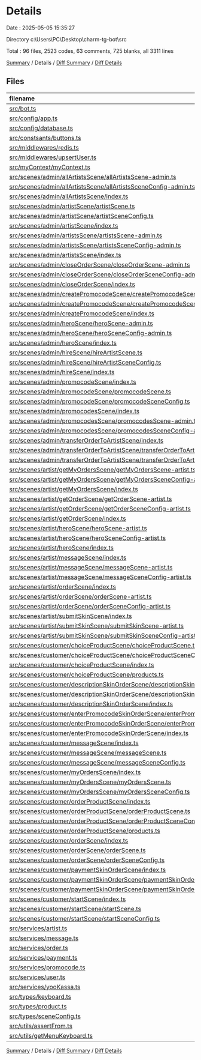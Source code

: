 # Details

Date : 2025-05-05 15:35:27

Directory c:\\Users\\PC\\Desktop\\charm-tg-bot\\src

Total : 96 files,  2523 codes, 63 comments, 725 blanks, all 3311 lines

[Summary](results.md) / Details / [Diff Summary](diff.md) / [Diff Details](diff-details.md)

## Files
| filename | language | code | comment | blank | total |
| :--- | :--- | ---: | ---: | ---: | ---: |
| [src/bot.ts](/src/bot.ts) | TypeScript | 100 | 3 | 20 | 123 |
| [src/config/app.ts](/src/config/app.ts) | TypeScript | 17 | 0 | 4 | 21 |
| [src/config/database.ts](/src/config/database.ts) | TypeScript | 4 | 4 | 3 | 11 |
| [src/constsants/buttons.ts](/src/constsants/buttons.ts) | TypeScript | 12 | 0 | 3 | 15 |
| [src/middlewares/redis.ts](/src/middlewares/redis.ts) | TypeScript | 9 | 0 | 4 | 13 |
| [src/middlewares/upsertUser.ts](/src/middlewares/upsertUser.ts) | TypeScript | 12 | 0 | 2 | 14 |
| [src/myContext/myContext.ts](/src/myContext/myContext.ts) | TypeScript | 30 | 0 | 8 | 38 |
| [src/scenes/admin/allArtistsScene/allArtistsScene-admin.ts](/src/scenes/admin/allArtistsScene/allArtistsScene-admin.ts) | TypeScript | 57 | 0 | 13 | 70 |
| [src/scenes/admin/allArtistsScene/allArtistsSceneConfig-admin.ts](/src/scenes/admin/allArtistsScene/allArtistsSceneConfig-admin.ts) | TypeScript | 71 | 0 | 11 | 82 |
| [src/scenes/admin/allArtistsScene/index.ts](/src/scenes/admin/allArtistsScene/index.ts) | TypeScript | 1 | 0 | 1 | 2 |
| [src/scenes/admin/artistScene/artistScene.ts](/src/scenes/admin/artistScene/artistScene.ts) | TypeScript | 46 | 0 | 19 | 65 |
| [src/scenes/admin/artistScene/artistSceneConfig.ts](/src/scenes/admin/artistScene/artistSceneConfig.ts) | TypeScript | 7 | 0 | 3 | 10 |
| [src/scenes/admin/artistScene/index.ts](/src/scenes/admin/artistScene/index.ts) | TypeScript | 1 | 0 | 1 | 2 |
| [src/scenes/admin/artistsScene/artistsScene-admin.ts](/src/scenes/admin/artistsScene/artistsScene-admin.ts) | TypeScript | 47 | 0 | 13 | 60 |
| [src/scenes/admin/artistsScene/artistsSceneConfig-admin.ts](/src/scenes/admin/artistsScene/artistsSceneConfig-admin.ts) | TypeScript | 17 | 0 | 3 | 20 |
| [src/scenes/admin/artistsScene/index.ts](/src/scenes/admin/artistsScene/index.ts) | TypeScript | 1 | 0 | 1 | 2 |
| [src/scenes/admin/closeOrderScene/closeOrderScene-admin.ts](/src/scenes/admin/closeOrderScene/closeOrderScene-admin.ts) | TypeScript | 39 | 0 | 12 | 51 |
| [src/scenes/admin/closeOrderScene/closeOrderSceneConfig-admin.ts](/src/scenes/admin/closeOrderScene/closeOrderSceneConfig-admin.ts) | TypeScript | 7 | 0 | 3 | 10 |
| [src/scenes/admin/closeOrderScene/index.ts](/src/scenes/admin/closeOrderScene/index.ts) | TypeScript | 1 | 0 | 1 | 2 |
| [src/scenes/admin/createPromocodeScene/createPromocodeScene-admin.ts](/src/scenes/admin/createPromocodeScene/createPromocodeScene-admin.ts) | TypeScript | 111 | 0 | 13 | 124 |
| [src/scenes/admin/createPromocodeScene/createPromocodeSceneConfig-admin.ts](/src/scenes/admin/createPromocodeScene/createPromocodeSceneConfig-admin.ts) | TypeScript | 7 | 0 | 3 | 10 |
| [src/scenes/admin/createPromocodeScene/index.ts](/src/scenes/admin/createPromocodeScene/index.ts) | TypeScript | 1 | 0 | 1 | 2 |
| [src/scenes/admin/heroScene/heroScene-admin.ts](/src/scenes/admin/heroScene/heroScene-admin.ts) | TypeScript | 47 | 5 | 16 | 68 |
| [src/scenes/admin/heroScene/heroSceneConfig-admin.ts](/src/scenes/admin/heroScene/heroSceneConfig-admin.ts) | TypeScript | 12 | 0 | 2 | 14 |
| [src/scenes/admin/heroScene/index.ts](/src/scenes/admin/heroScene/index.ts) | TypeScript | 1 | 0 | 1 | 2 |
| [src/scenes/admin/hireScene/hireArtistScene.ts](/src/scenes/admin/hireScene/hireArtistScene.ts) | TypeScript | 34 | 0 | 14 | 48 |
| [src/scenes/admin/hireScene/hireArtistSceneConfig.ts](/src/scenes/admin/hireScene/hireArtistSceneConfig.ts) | TypeScript | 11 | 0 | 3 | 14 |
| [src/scenes/admin/hireScene/index.ts](/src/scenes/admin/hireScene/index.ts) | TypeScript | 1 | 0 | 1 | 2 |
| [src/scenes/admin/promocodeScene/index.ts](/src/scenes/admin/promocodeScene/index.ts) | TypeScript | 1 | 0 | 1 | 2 |
| [src/scenes/admin/promocodeScene/promocodeScene.ts](/src/scenes/admin/promocodeScene/promocodeScene.ts) | TypeScript | 33 | 0 | 12 | 45 |
| [src/scenes/admin/promocodeScene/promocodeSceneConfig.ts](/src/scenes/admin/promocodeScene/promocodeSceneConfig.ts) | TypeScript | 5 | 1 | 2 | 8 |
| [src/scenes/admin/promocodesScene/index.ts](/src/scenes/admin/promocodesScene/index.ts) | TypeScript | 1 | 0 | 1 | 2 |
| [src/scenes/admin/promocodesScene/promocodesScene-admin.ts](/src/scenes/admin/promocodesScene/promocodesScene-admin.ts) | TypeScript | 48 | 0 | 13 | 61 |
| [src/scenes/admin/promocodesScene/promocodesSceneConfig-admin.ts](/src/scenes/admin/promocodesScene/promocodesSceneConfig-admin.ts) | TypeScript | 75 | 0 | 12 | 87 |
| [src/scenes/admin/transferOrderToArtistScene/index.ts](/src/scenes/admin/transferOrderToArtistScene/index.ts) | TypeScript | 1 | 0 | 1 | 2 |
| [src/scenes/admin/transferOrderToArtistScene/transferOrderToArtistScene-admin.ts](/src/scenes/admin/transferOrderToArtistScene/transferOrderToArtistScene-admin.ts) | TypeScript | 47 | 0 | 14 | 61 |
| [src/scenes/admin/transferOrderToArtistScene/transferOrderToArtistSceneConfig-admin.ts](/src/scenes/admin/transferOrderToArtistScene/transferOrderToArtistSceneConfig-admin.ts) | TypeScript | 7 | 0 | 3 | 10 |
| [src/scenes/artist/getMyOrdersScene/getMyOrdersScene-artist.ts](/src/scenes/artist/getMyOrdersScene/getMyOrdersScene-artist.ts) | TypeScript | 51 | 0 | 18 | 69 |
| [src/scenes/artist/getMyOrdersScene/getMyOrdersSceneConfig-artist.ts](/src/scenes/artist/getMyOrdersScene/getMyOrdersSceneConfig-artist.ts) | TypeScript | 6 | 0 | 2 | 8 |
| [src/scenes/artist/getMyOrdersScene/index.ts](/src/scenes/artist/getMyOrdersScene/index.ts) | TypeScript | 1 | 0 | 1 | 2 |
| [src/scenes/artist/getOrderScene/getOrderScene-artist.ts](/src/scenes/artist/getOrderScene/getOrderScene-artist.ts) | TypeScript | 57 | 0 | 22 | 79 |
| [src/scenes/artist/getOrderScene/getOrderSceneConfig-artist.ts](/src/scenes/artist/getOrderScene/getOrderSceneConfig-artist.ts) | TypeScript | 6 | 0 | 2 | 8 |
| [src/scenes/artist/getOrderScene/index.ts](/src/scenes/artist/getOrderScene/index.ts) | TypeScript | 1 | 0 | 1 | 2 |
| [src/scenes/artist/heroScene/heroScene-artist.ts](/src/scenes/artist/heroScene/heroScene-artist.ts) | TypeScript | 44 | 5 | 16 | 65 |
| [src/scenes/artist/heroScene/heroSceneConfig-artist.ts](/src/scenes/artist/heroScene/heroSceneConfig-artist.ts) | TypeScript | 10 | 0 | 2 | 12 |
| [src/scenes/artist/heroScene/index.ts](/src/scenes/artist/heroScene/index.ts) | TypeScript | 1 | 0 | 1 | 2 |
| [src/scenes/artist/messageScene/index.ts](/src/scenes/artist/messageScene/index.ts) | TypeScript | 1 | 0 | 1 | 2 |
| [src/scenes/artist/messageScene/messageScene-artist.ts](/src/scenes/artist/messageScene/messageScene-artist.ts) | TypeScript | 67 | 0 | 27 | 94 |
| [src/scenes/artist/messageScene/messageSceneConfig-artist.ts](/src/scenes/artist/messageScene/messageSceneConfig-artist.ts) | TypeScript | 7 | 0 | 3 | 10 |
| [src/scenes/artist/orderScene/index.ts](/src/scenes/artist/orderScene/index.ts) | TypeScript | 1 | 0 | 1 | 2 |
| [src/scenes/artist/orderScene/orderScene-artist.ts](/src/scenes/artist/orderScene/orderScene-artist.ts) | TypeScript | 40 | 0 | 18 | 58 |
| [src/scenes/artist/orderScene/orderSceneConfig-artist.ts](/src/scenes/artist/orderScene/orderSceneConfig-artist.ts) | TypeScript | 13 | 0 | 3 | 16 |
| [src/scenes/artist/submitSkinScene/index.ts](/src/scenes/artist/submitSkinScene/index.ts) | TypeScript | 1 | 0 | 1 | 2 |
| [src/scenes/artist/submitSkinScene/submitSkinScene-artist.ts](/src/scenes/artist/submitSkinScene/submitSkinScene-artist.ts) | TypeScript | 58 | 3 | 25 | 86 |
| [src/scenes/artist/submitSkinScene/submitSkinSceneConfig-artist.ts](/src/scenes/artist/submitSkinScene/submitSkinSceneConfig-artist.ts) | TypeScript | 7 | 0 | 3 | 10 |
| [src/scenes/customer/choiceProductScene/choiceProductScene.ts](/src/scenes/customer/choiceProductScene/choiceProductScene.ts) | TypeScript | 41 | 0 | 12 | 53 |
| [src/scenes/customer/choiceProductScene/choiceProductSceneConfig.ts](/src/scenes/customer/choiceProductScene/choiceProductSceneConfig.ts) | TypeScript | 27 | 0 | 8 | 35 |
| [src/scenes/customer/choiceProductScene/index.ts](/src/scenes/customer/choiceProductScene/index.ts) | TypeScript | 2 | 0 | 1 | 3 |
| [src/scenes/customer/choiceProductScene/products.ts](/src/scenes/customer/choiceProductScene/products.ts) | TypeScript | 44 | 0 | 2 | 46 |
| [src/scenes/customer/descriptionSkinOrderScene/descriptionSkinOrderScene.ts](/src/scenes/customer/descriptionSkinOrderScene/descriptionSkinOrderScene.ts) | TypeScript | 42 | 0 | 13 | 55 |
| [src/scenes/customer/descriptionSkinOrderScene/descriptionSkinOrderSceneConfig.ts](/src/scenes/customer/descriptionSkinOrderScene/descriptionSkinOrderSceneConfig.ts) | TypeScript | 8 | 1 | 3 | 12 |
| [src/scenes/customer/descriptionSkinOrderScene/index.ts](/src/scenes/customer/descriptionSkinOrderScene/index.ts) | TypeScript | 1 | 0 | 1 | 2 |
| [src/scenes/customer/enterPromocodeSkinOrderScene/enterPromocodeOrderScene.ts](/src/scenes/customer/enterPromocodeSkinOrderScene/enterPromocodeOrderScene.ts) | TypeScript | 114 | 21 | 29 | 164 |
| [src/scenes/customer/enterPromocodeSkinOrderScene/enterPromocodeSkinOrderSceneConfig.ts](/src/scenes/customer/enterPromocodeSkinOrderScene/enterPromocodeSkinOrderSceneConfig.ts) | TypeScript | 13 | 0 | 3 | 16 |
| [src/scenes/customer/enterPromocodeSkinOrderScene/index.ts](/src/scenes/customer/enterPromocodeSkinOrderScene/index.ts) | TypeScript | 1 | 0 | 1 | 2 |
| [src/scenes/customer/messageScene/index.ts](/src/scenes/customer/messageScene/index.ts) | TypeScript | 1 | 0 | 1 | 2 |
| [src/scenes/customer/messageScene/messageScene.ts](/src/scenes/customer/messageScene/messageScene.ts) | TypeScript | 73 | 1 | 31 | 105 |
| [src/scenes/customer/messageScene/messageSceneConfig.ts](/src/scenes/customer/messageScene/messageSceneConfig.ts) | TypeScript | 7 | 0 | 3 | 10 |
| [src/scenes/customer/myOrdersScene/index.ts](/src/scenes/customer/myOrdersScene/index.ts) | TypeScript | 1 | 0 | 1 | 2 |
| [src/scenes/customer/myOrdersScene/myOrdersScene.ts](/src/scenes/customer/myOrdersScene/myOrdersScene.ts) | TypeScript | 47 | 0 | 14 | 61 |
| [src/scenes/customer/myOrdersScene/myOrdersSceneConfig.ts](/src/scenes/customer/myOrdersScene/myOrdersSceneConfig.ts) | TypeScript | 61 | 1 | 12 | 74 |
| [src/scenes/customer/orderProductScene/index.ts](/src/scenes/customer/orderProductScene/index.ts) | TypeScript | 2 | 0 | 1 | 3 |
| [src/scenes/customer/orderProductScene/orderProductScene.ts](/src/scenes/customer/orderProductScene/orderProductScene.ts) | TypeScript | 68 | 0 | 20 | 88 |
| [src/scenes/customer/orderProductScene/orderProductSceneConfig.ts](/src/scenes/customer/orderProductScene/orderProductSceneConfig.ts) | TypeScript | 13 | 0 | 3 | 16 |
| [src/scenes/customer/orderProductScene/products.ts](/src/scenes/customer/orderProductScene/products.ts) | TypeScript | 43 | 0 | 2 | 45 |
| [src/scenes/customer/orderScene/index.ts](/src/scenes/customer/orderScene/index.ts) | TypeScript | 1 | 0 | 1 | 2 |
| [src/scenes/customer/orderScene/orderScene.ts](/src/scenes/customer/orderScene/orderScene.ts) | TypeScript | 37 | 0 | 16 | 53 |
| [src/scenes/customer/orderScene/orderSceneConfig.ts](/src/scenes/customer/orderScene/orderSceneConfig.ts) | TypeScript | 5 | 1 | 2 | 8 |
| [src/scenes/customer/paymentSkinOrderScene/index.ts](/src/scenes/customer/paymentSkinOrderScene/index.ts) | TypeScript | 1 | 0 | 1 | 2 |
| [src/scenes/customer/paymentSkinOrderScene/paymentSkinOrderScene.ts](/src/scenes/customer/paymentSkinOrderScene/paymentSkinOrderScene.ts) | TypeScript | 137 | 5 | 44 | 186 |
| [src/scenes/customer/paymentSkinOrderScene/paymentSkinOrderSceneConfig.ts](/src/scenes/customer/paymentSkinOrderScene/paymentSkinOrderSceneConfig.ts) | TypeScript | 12 | 0 | 3 | 15 |
| [src/scenes/customer/startScene/index.ts](/src/scenes/customer/startScene/index.ts) | TypeScript | 1 | 0 | 1 | 2 |
| [src/scenes/customer/startScene/startScene.ts](/src/scenes/customer/startScene/startScene.ts) | TypeScript | 44 | 8 | 14 | 66 |
| [src/scenes/customer/startScene/startSceneConfig.ts](/src/scenes/customer/startScene/startSceneConfig.ts) | TypeScript | 13 | 0 | 2 | 15 |
| [src/services/artist.ts](/src/services/artist.ts) | TypeScript | 50 | 1 | 13 | 64 |
| [src/services/message.ts](/src/services/message.ts) | TypeScript | 20 | 0 | 4 | 24 |
| [src/services/order.ts](/src/services/order.ts) | TypeScript | 58 | 0 | 17 | 75 |
| [src/services/payment.ts](/src/services/payment.ts) | TypeScript | 24 | 0 | 8 | 32 |
| [src/services/promocode.ts](/src/services/promocode.ts) | TypeScript | 67 | 0 | 14 | 81 |
| [src/services/user.ts](/src/services/user.ts) | TypeScript | 29 | 0 | 10 | 39 |
| [src/services/yooKassa.ts](/src/services/yooKassa.ts) | TypeScript | 54 | 1 | 10 | 65 |
| [src/types/keyboard.ts](/src/types/keyboard.ts) | TypeScript | 19 | 0 | 5 | 24 |
| [src/types/product.ts](/src/types/product.ts) | TypeScript | 6 | 0 | 1 | 7 |
| [src/types/sceneConfig.ts](/src/types/sceneConfig.ts) | TypeScript | 7 | 0 | 2 | 9 |
| [src/utils/assertFrom.ts](/src/utils/assertFrom.ts) | TypeScript | 12 | 0 | 2 | 14 |
| [src/utils/getMenuKeyboard.ts](/src/utils/getMenuKeyboard.ts) | TypeScript | 23 | 2 | 9 | 34 |

[Summary](results.md) / Details / [Diff Summary](diff.md) / [Diff Details](diff-details.md)